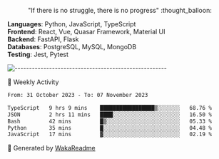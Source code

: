 <p align="center"> 
  "If there is no struggle, there is no progress" :thought_balloon:
</p>

<p align="left">
  <strong>Languages</strong>: Python, JavaScript, TypeScript<br>
  <strong>Frontend</strong>: React, Vue, Quasar Framework, Material UI<br>
  <strong>Backend</strong>: FastAPI, Flask<br>
  <strong>Databases</strong>: PostgreSQL, MySQL, MongoDB<br>
  <strong>Testing</strong>: Jest, Pytest<br>
</p>

![-----------------------------------------------------](https://raw.githubusercontent.com/andreasbm/readme/master/assets/lines/vintage.png)

🎯 Weekly Activity

<!--START_SECTION:waka-->

```txt
From: 31 October 2023 - To: 07 November 2023

TypeScript   9 hrs 9 mins    █████████████████▒░░░░░░░   68.76 %
JSON         2 hrs 11 mins   ████░░░░░░░░░░░░░░░░░░░░░   16.50 %
Bash         42 mins         █▒░░░░░░░░░░░░░░░░░░░░░░░   05.33 %
Python       35 mins         █░░░░░░░░░░░░░░░░░░░░░░░░   04.48 %
JavaScript   17 mins         ▓░░░░░░░░░░░░░░░░░░░░░░░░   02.19 %
```

<!--END_SECTION:waka-->


🚀 Generated by [WakaReadme](https://github.com/athul/waka-readme)
